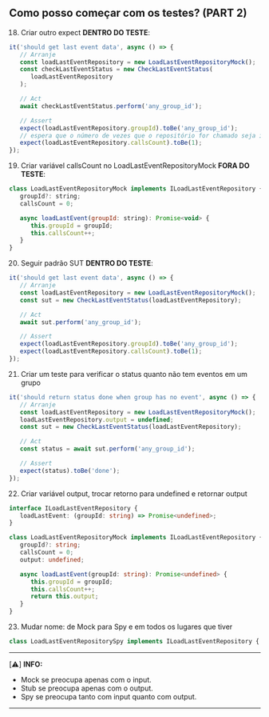 ## Como posso começar com os testes? (PART 2)

18. Criar outro expect **DENTRO DO TESTE**: 

``` ts
it('should get last event data', async () => {
   // Arranje
   const loadLastEventRepository = new LoadLastEventRepositoryMock();
   const checkLastEventStatus = new CheckLastEventStatus(
      loadLastEventRepository
   );

   // Act
   await checkLastEventStatus.perform('any_group_id');

   // Assert
   expect(loadLastEventRepository.groupId).toBe('any_group_id');
   // espera que o número de vezes que o repositório for chamado seja igual a 1
   expect(loadLastEventRepository.callsCount).toBe(1);                           <--
});
```

19. Criar variável callsCount no LoadLastEventRepositoryMock **FORA DO TESTE**: 

``` js
class LoadLastEventRepositoryMock implements ILoadLastEventRepository {
   groupId?: string;
   callsCount = 0;

   async loadLastEvent(groupId: string): Promise<void> {
      this.groupId = groupId;
      this.callsCount++;
   }
}
```
20. Seguir padrão SUT **DENTRO DO TESTE**: 


``` ts
it('should get last event data', async () => {
   // Arranje
   const loadLastEventRepository = new LoadLastEventRepositoryMock();
   const sut = new CheckLastEventStatus(loadLastEventRepository);                <--

   // Act
   await sut.perform('any_group_id');

   // Assert
   expect(loadLastEventRepository.groupId).toBe('any_group_id');
   expect(loadLastEventRepository.callsCount).toBe(1);
});
```

21. Criar um teste para verificar o status quanto não tem eventos em um grupo

``` ts
it('should return status done when group has no event', async () => {
   // Arranje
   const loadLastEventRepository = new LoadLastEventRepositoryMock();
   loadLastEventRepository.output = undefined;
   const sut = new CheckLastEventStatus(loadLastEventRepository);

   // Act
   const status = await sut.perform('any_group_id');

   // Assert
   expect(status).toBe('done');
});
```

22. Criar variável output, trocar retorno para undefined e retornar output

``` ts
interface ILoadLastEventRepository {
   loadLastEvent: (groupId: string) => Promise<undefined>;                       <--
}

class LoadLastEventRepositoryMock implements ILoadLastEventRepository {
   groupId?: string;
   callsCount = 0;
   output: undefined;                                                            <--

   async loadLastEvent(groupId: string): Promise<undefined> {                    <--
      this.groupId = groupId;
      this.callsCount++;
      return this.output;                                                        <--
   }
}
```

23. Mudar nome: de Mock para Spy e em todos os lugares que tiver

``` ts
class LoadLastEventRepositorySpy implements ILoadLastEventRepository {...}
```

---
[⚠️] **INFO:**
* Mock se preocupa apenas com o input. 
* Stub se preocupa apenas com o output. 
* Spy se preocupa tanto com input quanto com output.
---
